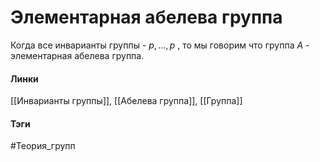 # Элементарная абелева группа
Когда все инварианты группы - $p,\dots,p$ , то мы говорим что группа $A$ - элементарная абелева группа.

#### Линки 
[[Инварианты группы]],
[[Абелева группа]],
[[Группа]]
#### Тэги 
 #Теория_групп 